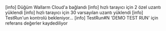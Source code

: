 [info] Düğüm Wallarm Cloud'a bağlandı
[info] hızlı tarayıcı için 2 özel uzantı yüklendi
[info] hızlı tarayıcı için 30 varsayılan uzantı yüklendi
[info] TestRun'un kontrolü bekleniyor...
[info] TestRun#N 'DEMO TEST RUN' için referans değerler kaydediliyor
